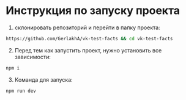 # Инструкция по запуску проекта

1. склонировать репозиторий и перейти в папку проекта:

```bash
https://github.com/GerlakhA/vk-test-facts && cd vk-test-facts
```

2. Перед тем как запустить проект, нужно установить все зависимости:

```bash
npm i
```

3. Команда для запуска:

```bash
npm run dev
```
